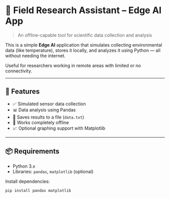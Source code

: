# 🤖 Field Research Assistant – Edge AI App

> An offline-capable tool for scientific data collection and analysis

This is a simple **Edge AI** application that simulates collecting environmental data (like temperature), stores it locally, and analyzes it using Python — all without needing the internet.

Useful for researchers working in remote areas with limited or no connectivity.

---

## 🧪 Features

- ✅ Simulated sensor data collection
- 📊 Data analysis using Pandas
- 💾 Saves results to a file (`data.txt`)
- 🔌 Works completely offline
- 📈 Optional graphing support with Matplotlib

---

## 📦 Requirements

- Python 3.x
- Libraries: `pandas`, `matplotlib` (optional)

Install dependencies:

```bash
pip install pandas matplotlib
